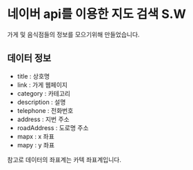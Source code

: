 ﻿# 네이버 api를 이용한 지도 검색 S.W
가게 및 음식점들의 정보를 모으기위해 만들었습니다.

## 데이터 정보

 - title : 상호명
 - link : 가게 웹페이지
 - category : 카테고리
 - description : 설명
 - telephone : 전화번호 
 - address  : 지번 주소
 - roadAddress : 도로명 주소
 - mapx : x 좌표
 - mapy : y 좌표

참고로 데이터의 좌표계는 카텍 좌표계입니다.




